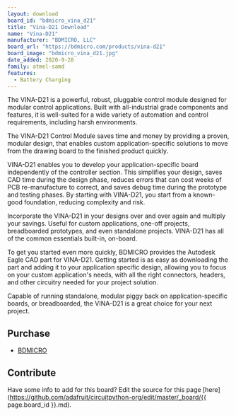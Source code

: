 ```yaml
---
layout: download
board_id: "bdmicro_vina_d21"
title: "Vina-D21 Download"
name: "Vina-D21"
manufacturer: "BDMICRO, LLC"
board_url: "https://bdmicro.com/products/vina-d21"
board_image: "bdmicro_vina_d21.jpg"
date_added: 2020-9-28
family: atmel-samd
features:
  - Battery Charging
---
```


The VINA-D21 is a powerful, robust, pluggable control module designed for modular control applications. Built with all-industrial grade components and features, it is well-suited for a wide variety of automation and control requirements, including harsh environments.

The VINA-D21 Control Module saves time and money by providing a proven, modular design, that enables custom application-specific solutions to move from the drawing board to the finished product quickly.

VINA-D21 enables you to develop your application-specific board independently of the controller section. This simplifies your design, saves CAD time during the design phase, reduces errors that can cost weeks of PCB re-manufacture to correct, and saves debug time during the prototype and testing phases. By starting with VINA-D21, you start from a known-good foundation, reducing complexity and risk.

Incorporate the VINA-D21 in your designs over and over again and multiply your savings. Useful for custom applications, one-off projects, breadboarded prototypes, and even standalone projects. VINA-D21 has all of the common essentials built-in, on-board.

To get you started even more quickly, BDMICRO provides the Autodesk Eagle CAD part for VINA-D21. Getting started is as easy as downloading the part and adding it to your application specific design, allowing you to focus on your custom application's needs, with all the right connectors, headers, and other circuitry needed for your project solution.

Capable of running standalone, modular piggy back on application-specific boards, or breadboarded, the VINA-D21 is a great choice for your next project.

## Purchase
* [BDMICRO](https://bdmicro.com/products/vina-d21)

## Contribute

Have some info to add for this board? Edit the source for this page [here](https://github.com/adafruit/circuitpython-org/edit/master/_board/{{ page.board_id }}.md).
